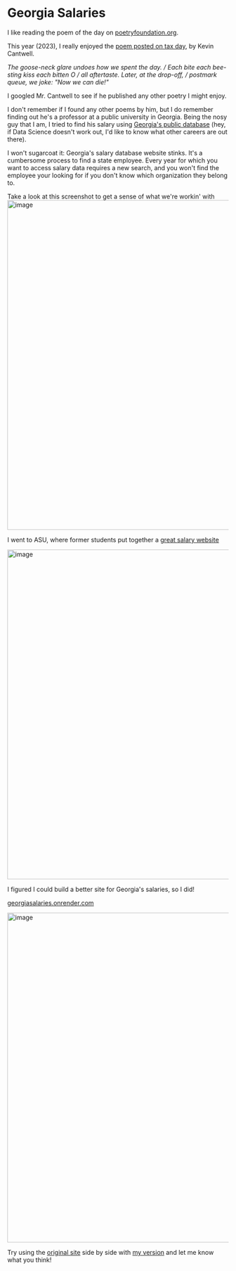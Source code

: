 # Georgia Salaries

I like reading the poem of the day on [poetryfoundation.org](poetryfoundation.org). 

This year (2023), I really enjoyed the [poem posted on tax day](https://www.poetryfoundation.org/poetrymagazine/poems/40511/sex-and-taxes), by Kevin Cantwell.

*The goose-neck glare undoes how we spent the day. /
Each bite each bee-sting kiss each bitten O / 
all aftertaste. Later, at the drop-off, / 
postmark queue, we joke: "Now we can die!"*

I googled Mr. Cantwell to see if he published any other poetry I might enjoy. 

I don't remember if I found any other poems by him, but I do remember finding out he's a professor at a public university in Georgia. 
Being the nosy guy that I am, I tried to find his salary using [Georgia's public database](https://open.ga.gov/openga/salaryTravel/index) (hey, if Data Science doesn't work out, I'd like to know what other careers are out there). 

I won't sugarcoat it: Georgia's salary database website stinks. It's a cumbersome process to find a state employee. 
Every year for which you want to access salary data requires a new search, and you won't find the employee your looking for if you don't know which organization they belong to. 

Take a look at this screenshot to get a sense of what we're workin' with
<img width="750" alt="image" src="https://github.com/benmuhlmann/GeorgiaSalaries/assets/36239418/08599e65-d515-4f77-af11-a4b92b01cc85">

I went to ASU, where former students put together a [great salary website](https://www.statepress.com/article/2017/04/spinvestigative-salary-database) 

<img width="750" alt="image" src="https://github.com/benmuhlmann/GeorgiaSalaries/assets/36239418/289e65bc-01de-4579-8269-628d5559bb6f">

I figured I could build a better site for Georgia's salaries, so I did! 

[georgiasalaries.onrender.com](https://georgiasalaries.onrender.com)

<img width="750" alt="image" src="https://github.com/benmuhlmann/GeorgiaSalaries/assets/36239418/f6e05e4e-dd41-46f4-9f1b-0005729c3e7d">


Try using the [original site](https://open.ga.gov/openga/salaryTravel/index) side by side with [my version](https://georgiasalaries.onrender.com) and let me know what you think!
